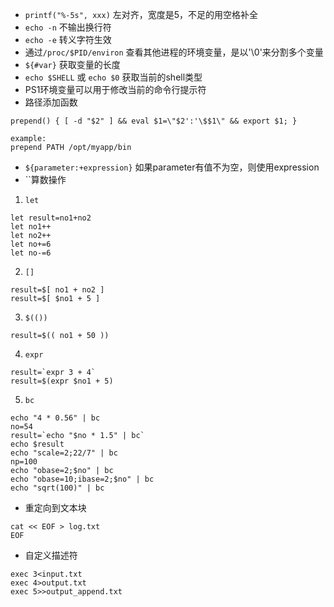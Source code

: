 * `printf("%-5s", xxx)`  左对齐，宽度是5，不足的用空格补全
* `echo -n` 不输出换行符
* `echo -e` 转义字符生效
* 通过`/proc/$PID/environ` 查看其他进程的环境变量，是以'\0'来分割多个变量
* `${#var}` 获取变量的长度
* `echo $SHELL` 或 `echo $0` 获取当前的shell类型
* PS1环境变量可以用于修改当前的命令行提示符
* 路径添加函数

```
prepend() { [ -d "$2" ] && eval $1=\"$2':'\$$1\" && export $1; }

example:
prepend PATH /opt/myapp/bin
```
* `${parameter:+expression}` 如果parameter有值不为空，则使用expression
*  ``算数操作

1. `let`

```
let result=no1+no2
let no1++
let no2++
let no+=6
let no-=6
```

2. `[]`

```
result=$[ no1 + no2 ]
result=$[ $no1 + 5 ]
```

3. `$(())`

```
result=$(( no1 + 50 ))
```

4. `expr`

```
result=`expr 3 + 4`
result=$(expr $no1 + 5)
```

5. `bc`

```
echo "4 * 0.56" | bc
no=54
result=`echo "$no * 1.5" | bc`
echo $result
echo "scale=2;22/7" | bc
np=100
echo "obase=2;$no" | bc
echo "obase=10;ibase=2;$no" | bc
echo "sqrt(100)" | bc
```

* 重定向到文本块

```
cat << EOF > log.txt
EOF
```

* 自定义描述符

```
exec 3<input.txt
exec 4>output.txt
exec 5>>output_append.txt
```
